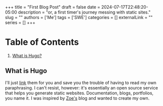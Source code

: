 +++
title = "First Blog Post" 
draft = false
date = 2024-07-17T22:48:20-05:00
description = "or, a first timer's journey messing with static sites."
slug = ""
authors = ['Me']
tags = ['SWE']
categories = []
externalLink = ""
series = []
+++

# Table of Contents
1. [What is Hugo?](What%20is%20Hugo)
## What is Hugo

I'll just [link](https://gohugo.io/) them for you and save you the trouble of having to read my own paraphrasing. I can't resist, however: it's essentially an open source service that helps you generate static websites. Documentation, blogs, portfolios, you name it. I was inspired by [Zoe's](https://zoriya.dev/) blog and wanted to create my own.